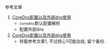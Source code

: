 参考文章

1. [CoreDns配置以及外部dns使用](http://carey.akhack.com/2019/05/23/CoreDns%E9%85%8D%E7%BD%AE%E4%BB%A5%E5%8F%8A%E5%A4%96%E9%83%A8dns%E4%BD%BF%E7%94%A8/)
    - `coredns`默认配置解析
    - 配置外部dns
2. [CoreDns配置以及外部dns使用](https://www.cnblogs.com/weifeng1463/p/12518110.html)
    - 转载参考文章1, 不过担心1可能会挂, 留个备份.

